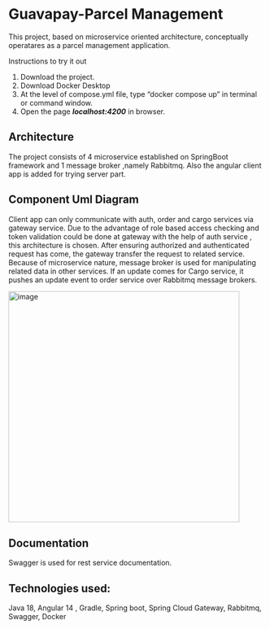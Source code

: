 # Guavapay-Parcel Management


This project, based on microservice oriented architecture, conceptually operatares as a parcel management application.

Instructions to try it out
1)	Download the project.
2)	Download Docker Desktop
3)	At the level of compose.yml file, type “docker compose up” in terminal or command window.
4)	Open the page <b><i>localhost:4200</i></b> in browser.

## Architecture
The project consists of 4 microservice established on SpringBoot framework and 1 message broker ,namely Rabbitmq. Also the angular client app is added for trying server part.

## Component Uml Diagram
Client app can only communicate with auth, order and cargo services via gateway service. Due to the advantage of role based access checking and token validation could be done at gateway with the help of auth service , this architecture is chosen. After ensuring authorized and authenticated request has come, the gateway transfer the request to related service.
Because of microservice nature, message broker is used for manipulating related data in other services. If an update comes for Cargo service, it pushes an update event to order service over Rabbitmq message brokers.

<img width="454" alt="image" src="https://user-images.githubusercontent.com/37071612/190000615-68c2f8ed-142f-4df4-99a3-2d0834acc242.png">

## Documentation
Swagger is used for rest service documentation.

## Technologies used:
Java 18, Angular 14 , Gradle, Spring boot, Spring Cloud Gateway, Rabbitmq, Swagger, Docker

